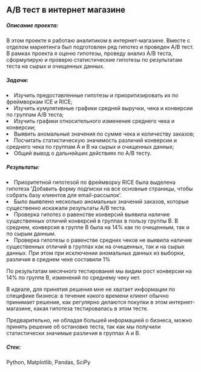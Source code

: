 <h2>A/B тест в интернет магазине </h2>

<h5>Описание проекта:</h5> 

В этом проекте я работаю аналитиком в интернет-магазине. Вместе с отделом маркетинга был подготовлен ряд гипотез и проведен A/B тест. В рамках проекта я оценю гипотезы, проведу анализ A/B теста, сформулирую и проверю статистические гипотезы по результатам теста на сырых и очищенных данных.

<h5>Задачи:</h5>
<li> Изучить предоставленные гипотезы и приоритизировать их по фреймворкам ICE и RICE; </li> 
<li> Изучить кумулятивные графики средней выручки, чека и конверсии по группам A/B теста;  </li>
<li> Изучить графики относительного изменения среднего чека и конверсии;  </li>
<li> Выявить аномальные значения по сумме чека и количеству заказов;  </li>
<li> Посчитать статистическую значимость различий конверсии и среднего чека по группам А и В на сырых и очищенных данных;  </li>
<li> Общий вывод о дальнейших действиях по A/B тесту.  </li>

<h5>Результаты:</h5>
<li> Приоритетной гипотезой по фреймворку RICE была выделена гипотеза 'Добавить форму подписки на все основные страницы, чтобы собрать базу клиентов для email-рассылок'. </li>
<li> Было выявлено несколько аномальных значений заказов, которые существенно искажали результаты A/B теста. </li>
<li> Проверка гипотез о равенстве конверсий выявила наличие существенных отличий конверсий в группах в пользу группы В. В среднем, конверсия в группе В была на 14% как по очищенным, так и по сырым данным. </li>
<li> Проверка гипотезы о равенстве средних чеков не выявила наличие существенных отличий в группах как на очищенных, так и на сырых данных. При этом при исключении аномальных данных из выборки, различия в среднем чеке составили 1% </li>

По результатам месячного тестирования мы видим рост конверсии на 14% по группе В, изменений по среднему чеку нет.

В идеале, для принятия решения мне не хватает информации по специфике бизнеса: в течение какого времени клиент обычно принимает решение, как регулярно делаются покупки в этом интернет-магазине, какая гипотеза тестировалась в этом тесте.

Предварительно, не обладая большей информацией о бизнеса, можно принять решение об остановке теста, так как мы получили статистически значимые различия в группах А и В.

<h5>Стек: </h5> Python, Matplotlib, Pandas, SciPy
